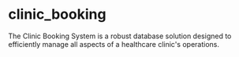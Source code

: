 # clinic_booking
The Clinic Booking System is a robust database solution designed to efficiently manage all aspects of a healthcare clinic's operations.
